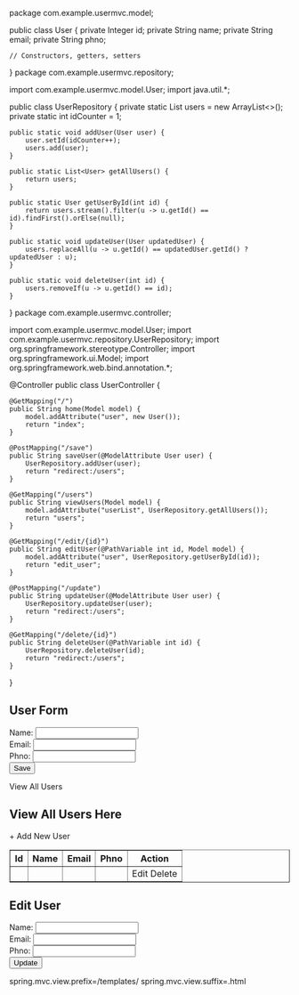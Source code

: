 package com.example.usermvc.model;

public class User {
    private Integer id;
    private String name;
    private String email;
    private String phno;

    // Constructors, getters, setters
}
package com.example.usermvc.repository;

import com.example.usermvc.model.User;
import java.util.*;

public class UserRepository {
    private static List<User> users = new ArrayList<>();
    private static int idCounter = 1;

    public static void addUser(User user) {
        user.setId(idCounter++);
        users.add(user);
    }

    public static List<User> getAllUsers() {
        return users;
    }

    public static User getUserById(int id) {
        return users.stream().filter(u -> u.getId() == id).findFirst().orElse(null);
    }

    public static void updateUser(User updatedUser) {
        users.replaceAll(u -> u.getId() == updatedUser.getId() ? updatedUser : u);
    }

    public static void deleteUser(int id) {
        users.removeIf(u -> u.getId() == id);
    }
}
package com.example.usermvc.controller;

import com.example.usermvc.model.User;
import com.example.usermvc.repository.UserRepository;
import org.springframework.stereotype.Controller;
import org.springframework.ui.Model;
import org.springframework.web.bind.annotation.*;

@Controller
public class UserController {

    @GetMapping("/")
    public String home(Model model) {
        model.addAttribute("user", new User());
        return "index";
    }

    @PostMapping("/save")
    public String saveUser(@ModelAttribute User user) {
        UserRepository.addUser(user);
        return "redirect:/users";
    }

    @GetMapping("/users")
    public String viewUsers(Model model) {
        model.addAttribute("userList", UserRepository.getAllUsers());
        return "users";
    }

    @GetMapping("/edit/{id}")
    public String editUser(@PathVariable int id, Model model) {
        model.addAttribute("user", UserRepository.getUserById(id));
        return "edit_user";
    }

    @PostMapping("/update")
    public String updateUser(@ModelAttribute User user) {
        UserRepository.updateUser(user);
        return "redirect:/users";
    }

    @GetMapping("/delete/{id}")
    public String deleteUser(@PathVariable int id) {
        UserRepository.deleteUser(id);
        return "redirect:/users";
    }
}
<!DOCTYPE html>
<html xmlns:th="http://www.thymeleaf.org">
<head><title>User Form</title></head>
<body>
<h2>User Form</h2>
<form th:action="@{/save}" th:object="${user}" method="post">
    Name: <input type="text" th:field="*{name}"/><br>
    Email: <input type="text" th:field="*{email}"/><br>
    Phno: <input type="text" th:field="*{phno}"/><br>
    <button type="submit">Save</button>
</form>
<a th:href="@{/users}">View All Users</a>
</body>
</html>
<!DOCTYPE html>
<html xmlns:th="http://www.thymeleaf.org">
<head><title>All Users</title></head>
<body>
<h2>View All Users Here</h2>
<a th:href="@{/}">+ Add New User</a>
<table border="1">
    <tr><th>Id</th><th>Name</th><th>Email</th><th>Phno</th><th>Action</th></tr>
    <tr th:each="u : ${userList}">
        <td th:text="${u.id}"></td>
        <td th:text="${u.name}"></td>
        <td th:text="${u.email}"></td>
        <td th:text="${u.phno}"></td>
        <td>
            <a th:href="@{/edit/{id}(id=${u.id})}">Edit</a>
            <a th:href="@{/delete/{id}(id=${u.id})}">Delete</a>
        </td>
    </tr>
</table>
</body>
</html>
<!DOCTYPE html>
<html xmlns:th="http://www.thymeleaf.org">
<head><title>Edit User</title></head>
<body>
<h2>Edit User</h2>
<form th:action="@{/update}" th:object="${user}" method="post">
    <input type="hidden" th:field="*{id}"/>
    Name: <input type="text" th:field="*{name}"/><br>
    Email: <input type="text" th:field="*{email}"/><br>
    Phno: <input type="text" th:field="*{phno}"/><br>
    <button type="submit">Update</button>
</form>
</body>
</html>
spring.mvc.view.prefix=/templates/
spring.mvc.view.suffix=.html


